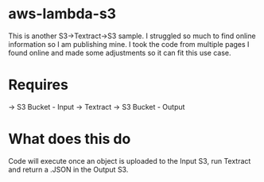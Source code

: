 # aws-lambda-s3
This is another S3->Textract->S3 sample. I struggled so much to find online information so I am publishing mine.
I took the code from multiple pages I found online and made some adjustments so it can fit this use case.

# Requires
-> S3 Bucket - Input
-> Textract
-> S3 Bucket - Output

# What does this do
Code will execute once an object is uploaded to the Input S3, run Textract and return a .JSON in the Output S3.
